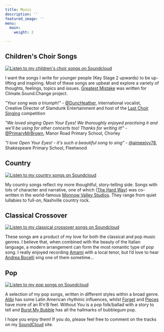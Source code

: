 ```yaml
---
title: Music
description: ''
featured_image: ''
menu:
  main:
    weight: 2

---
```

## Children's Choir Songs

[![Listen to my children's choir songs on Soundcloud](/images/soundcloud.png)](https://soundcloud.com/jslowenmusic/sets/childrens-choir-songs)

I want the songs I write for younger people (Key Stage 2 upwards) to be up-lifting and inspiring. Most of these songs are upbeat and explore a variety of thoughts, feelings, topics and issues. [Greatest Mistake](https://soundcloud.com/jslowenmusic/greatest-mistake?in=jslowenmusic/sets/childrens-choir-songs) was written for Climate.Sound.Change project.

_"Your song was a triumph!"_ - [@DuncHeather](https://twitter.com/DuncHeather), international vocalist, Creative Director of Slamdunk Entertainment and host of the [Last Choir Singing](http://lastchoirsinging.co.uk) competition

_"We loved singing Open Your Eyes! We thoroughly enjoyed practising it and we'll be using for other concerts too! Thanks for writing it!"_ - [@PrimaryMrBrown](https://twitter.com/PrimaryMrBrown), Manor Road Primary School, Chorley

_"I love Open Your Eyes! - it's such a beautiful song to sing"_ - [@aimeeivy78](https://twitter.com/aimeeivy78), Shakespeare Primary School, Fleetwood

## Country

[![Listen to my country songs on Soundcloud](/images/soundcloud.png)](https://soundcloud.com/jslowenmusic/sets/country)

My country songs reflect my more thoughtful, story-telling side. Songs with lots of character and narrative, one of which ([The Hard Way](https://soundcloud.com/jslowenmusic/the-hard-way?in=jslowenmusic/sets/country)) was co-written in the world-famous [Monnow Valley Studios](http://www.monnowvalleystudio.com/). They range from quiet lullabies to full-on, Nashville country rock.

## Classical Crossover

[![Listen to my classical crossover songs on Soundcloud](/images/soundcloud.png)](https://soundcloud.com/jslowenmusic/sets/classical-crossover)

These songs are a product of my love for both the classical and pop music genres. I believe that, when combined with the beauty of the Italian language, a modern arrangement can form the most romantic type of pop song. I really enjoyed recording [Amami](https://soundcloud.com/jslowenmusic/amami?in=jslowenmusic/sets/classical-crossover) with a local tenor, but I’d love to hear [Andrea Bocelli](https://www.andreabocelli.com/) sing one of them sometime...

## Pop

[![Listen to my pop songs on Soundcloud](/images/soundcloud.png)](https://soundcloud.com/jslowenmusic/sets/pop)

A selection of my pop songs, written in different styles within a broad genre. [Alibi](https://soundcloud.com/jslowenmusic/alibi?in=jslowenmusic/sets/pop) has some Latin American rhythmic influences, whilst [Forget](https://soundcloud.com/jslowenmusic/forget?in=jslowenmusic/sets/pop) and [Pieces](https://soundcloud.com/jslowenmusic/pieces?in=jslowenmusic/sets/pop) have more of an R’n’B feel. Without You is a pop folk/ballad with a story to tell and [Burst My Bubble](https://soundcloud.com/jslowenmusic/burst-my-bubble?in=jslowenmusic/sets/pop) has all the hallmarks of bubblegum pop.

I hope you enjoy them! If you do, please feel free to comment on the tracks on my [SoundCloud](https://soundcloud.com/jslowenmusic) site.
